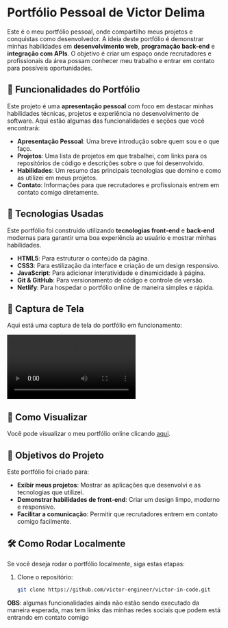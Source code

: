# Portfólio Pessoal de Victor Delima

Este é o meu portfólio pessoal, onde compartilho meus projetos e conquistas como desenvolvedor. A ideia deste portfólio é demonstrar minhas habilidades em **desenvolvimento web**, **programação back-end** e **integração com APIs**. O objetivo é criar um espaço onde recrutadores e profissionais da área possam conhecer meu trabalho e entrar em contato para possíveis oportunidades.

## 🚀 Funcionalidades do Portfólio

Este projeto é uma **apresentação pessoal** com foco em destacar minhas habilidades técnicas, projetos e experiência no desenvolvimento de software. Aqui estão algumas das funcionalidades e seções que você encontrará:

- **Apresentação Pessoal**: Uma breve introdução sobre quem sou e o que faço.
- **Projetos**: Uma lista de projetos em que trabalhei, com links para os repositórios de código e descrições sobre o que foi desenvolvido.
- **Habilidades**: Um resumo das principais tecnologias que domino e como as utilizei em meus projetos.
- **Contato**: Informações para que recrutadores e profissionais entrem em contato comigo diretamente.

## 🌟 Tecnologias Usadas

Este portfólio foi construído utilizando **tecnologias front-end** e **back-end** modernas para garantir uma boa experiência ao usuário e mostrar minhas habilidades.

- **HTML5**: Para estruturar o conteúdo da página.
- **CSS3**: Para estilização da interface e criação de um design responsivo.
- **JavaScript**: Para adicionar interatividade e dinamicidade à página.
- **Git & GitHub**: Para versionamento de código e controle de versão.
- **Netlify**: Para hospedar o portfólio online de maneira simples e rápida.

## 📸 Captura de Tela

Aqui está uma captura de tela do portfólio em funcionamento:

![Captura de Tela do Portfólio](file:///home/victor/V%C3%ADdeos/Grava%C3%A7%C3%B5es%20de%20tela/Grava%C3%A7%C3%A3o%20de%20tela%20de%2012-12-2024%2009:10:34.webm)

## 🚀 Como Visualizar

Você pode visualizar o meu portfólio online clicando [aqui](https://seulinkdoprotfolio.com). 

## 🎯 Objetivos do Projeto

Este portfólio foi criado para:

- **Exibir meus projetos**: Mostrar as aplicações que desenvolvi e as tecnologias que utilizei.
- **Demonstrar habilidades de front-end**: Criar um design limpo, moderno e responsivo.
- **Facilitar a comunicação**: Permitir que recrutadores entrem em contato comigo facilmente.

## 🛠️ Como Rodar Localmente

Se você deseja rodar o portfólio localmente, siga estas etapas:

1. Clone o repositório:
   ```bash
   git clone https://github.com/victor-engineer/victor-in-code.git

 **OBS**: algumas funcionalidades ainda não estão sendo executado da maneira esperada, mas tem links das minhas redes sociais que podem está entrando em contato comigo

